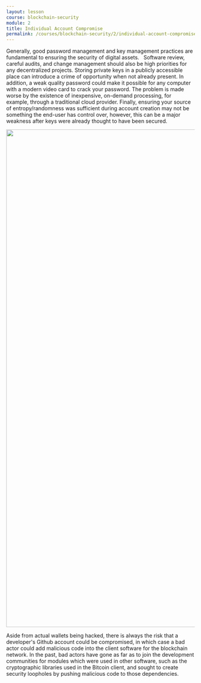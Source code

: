 ```yaml
---
layout: lesson
course: blockchain-security
module: 2
title: Individual Account Compromise
permalink: /courses/blockchain-security/2/individual-account-compromise/
---
```

<span class="openingParagraph">Generally, good password management and key management practices are fundamental to ensuring the security of digital assets. </span>&nbsp;
Software review, careful audits, and change management should also be high priorities for any decentralized projects. Storing private keys in a publicly accessible place can introduce a crime of opportunity when not already present. In addition, a weak quality password could make it possible for any computer with a modern video card to crack your password. The problem is made worse by the existence of inexpensive, on-demand processing, for example, through a traditional cloud provider. Finally, ensuring your source of entropy/randomness was sufficient during account creation may not be something the end-user has control over, however, this can be a major weakness after keys were already thought to have been secured.

<img class="aligncenter size-full wp-image-11219" src="https://theblockchaininstitute.org/wp-content/uploads/2019/02/BadActor-01.png" alt="" width="2816" height="1329" />

Aside from actual wallets being hacked, there is always the risk that a developer's Github account could be compromised, in which case a bad actor could add malicious code into the client software for the blockchain network. In the past, bad actors have gone as far as to join the development communities for modules which were used in other software, such as the cryptographic libraries used in the Bitcoin client, and sought to create security loopholes by pushing malicious code to those dependencies.
